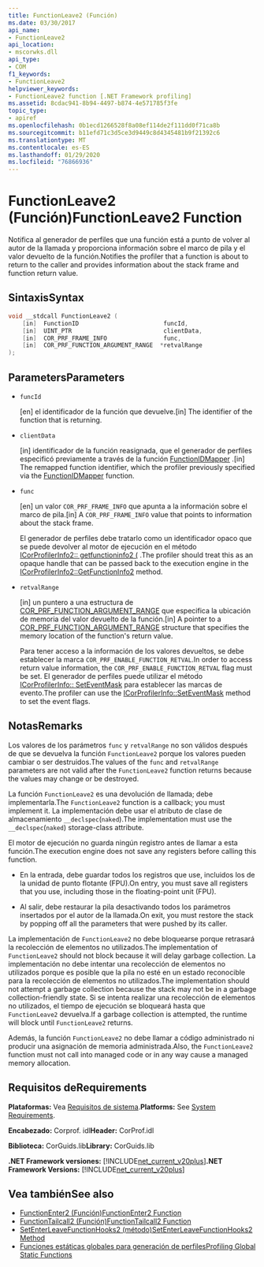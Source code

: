 ```yaml
---
title: FunctionLeave2 (Función)
ms.date: 03/30/2017
api_name:
- FunctionLeave2
api_location:
- mscorwks.dll
api_type:
- COM
f1_keywords:
- FunctionLeave2
helpviewer_keywords:
- FunctionLeave2 function [.NET Framework profiling]
ms.assetid: 8cdac941-8b94-4497-b874-4e571785f3fe
topic_type:
- apiref
ms.openlocfilehash: 0b1ecd1266528f8a08ef114de2f111dd0f71ca8b
ms.sourcegitcommit: b11efd71c3d5ce3d9449c8d4345481b9f21392c6
ms.translationtype: MT
ms.contentlocale: es-ES
ms.lasthandoff: 01/29/2020
ms.locfileid: "76866936"
---
```

# <a name="functionleave2-function"></a><span data-ttu-id="6adf2-102">FunctionLeave2 (Función)</span><span class="sxs-lookup"><span data-stu-id="6adf2-102">FunctionLeave2 Function</span></span>
<span data-ttu-id="6adf2-103">Notifica al generador de perfiles que una función está a punto de volver al autor de la llamada y proporciona información sobre el marco de pila y el valor devuelto de la función.</span><span class="sxs-lookup"><span data-stu-id="6adf2-103">Notifies the profiler that a function is about to return to the caller and provides information about the stack frame and function return value.</span></span>  
  
## <a name="syntax"></a><span data-ttu-id="6adf2-104">Sintaxis</span><span class="sxs-lookup"><span data-stu-id="6adf2-104">Syntax</span></span>  
  
```cpp  
void __stdcall FunctionLeave2 (  
    [in]  FunctionID                        funcId,  
    [in]  UINT_PTR                          clientData,  
    [in]  COR_PRF_FRAME_INFO                func,  
    [in]  COR_PRF_FUNCTION_ARGUMENT_RANGE  *retvalRange  
);  
```  
  
## <a name="parameters"></a><span data-ttu-id="6adf2-105">Parameters</span><span class="sxs-lookup"><span data-stu-id="6adf2-105">Parameters</span></span>

- `funcId`

  <span data-ttu-id="6adf2-106">\[en] el identificador de la función que devuelve.</span><span class="sxs-lookup"><span data-stu-id="6adf2-106">\[in] The identifier of the function that is returning.</span></span>

- `clientData`

  <span data-ttu-id="6adf2-107">\[in] identificador de la función reasignada, que el generador de perfiles especificó previamente a través de la función [FunctionIDMapper](functionidmapper-function.md) .</span><span class="sxs-lookup"><span data-stu-id="6adf2-107">\[in] The remapped function identifier, which the profiler previously specified via the [FunctionIDMapper](functionidmapper-function.md) function.</span></span>

- `func`

  <span data-ttu-id="6adf2-108">\[en] un valor `COR_PRF_FRAME_INFO` que apunta a la información sobre el marco de pila.</span><span class="sxs-lookup"><span data-stu-id="6adf2-108">\[in] A `COR_PRF_FRAME_INFO` value that points to information about the stack frame.</span></span>

  <span data-ttu-id="6adf2-109">El generador de perfiles debe tratarlo como un identificador opaco que se puede devolver al motor de ejecución en el método [ICorProfilerInfo2:: getfunctioninfo2 (](icorprofilerinfo2-getfunctioninfo2-method.md) .</span><span class="sxs-lookup"><span data-stu-id="6adf2-109">The profiler should treat this as an opaque handle that can be passed back to the execution engine in the [ICorProfilerInfo2::GetFunctionInfo2](icorprofilerinfo2-getfunctioninfo2-method.md) method.</span></span>  
  
- `retvalRange`

  <span data-ttu-id="6adf2-110">\[in] un puntero a una estructura de [COR_PRF_FUNCTION_ARGUMENT_RANGE](cor-prf-function-argument-range-structure.md) que especifica la ubicación de memoria del valor devuelto de la función.</span><span class="sxs-lookup"><span data-stu-id="6adf2-110">\[in] A pointer to a [COR_PRF_FUNCTION_ARGUMENT_RANGE](cor-prf-function-argument-range-structure.md) structure that specifies the memory location of the function's return value.</span></span>

  <span data-ttu-id="6adf2-111">Para tener acceso a la información de los valores devueltos, se debe establecer la marca `COR_PRF_ENABLE_FUNCTION_RETVAL`.</span><span class="sxs-lookup"><span data-stu-id="6adf2-111">In order to access return value information, the `COR_PRF_ENABLE_FUNCTION_RETVAL` flag must be set.</span></span> <span data-ttu-id="6adf2-112">El generador de perfiles puede utilizar el método [ICorProfilerInfo:: SetEventMask](icorprofilerinfo-seteventmask-method.md) para establecer las marcas de evento.</span><span class="sxs-lookup"><span data-stu-id="6adf2-112">The profiler can use the [ICorProfilerInfo::SetEventMask](icorprofilerinfo-seteventmask-method.md) method to set the event flags.</span></span>

## <a name="remarks"></a><span data-ttu-id="6adf2-113">Notas</span><span class="sxs-lookup"><span data-stu-id="6adf2-113">Remarks</span></span>  
 <span data-ttu-id="6adf2-114">Los valores de los parámetros `func` y `retvalRange` no son válidos después de que se devuelva la función `FunctionLeave2` porque los valores pueden cambiar o ser destruidos.</span><span class="sxs-lookup"><span data-stu-id="6adf2-114">The values of the `func` and `retvalRange` parameters are not valid after the `FunctionLeave2` function returns because the values may change or be destroyed.</span></span>  
  
 <span data-ttu-id="6adf2-115">La función `FunctionLeave2` es una devolución de llamada; debe implementarla.</span><span class="sxs-lookup"><span data-stu-id="6adf2-115">The `FunctionLeave2` function is a callback; you must implement it.</span></span> <span data-ttu-id="6adf2-116">La implementación debe usar el atributo de clase de almacenamiento `__declspec`(`naked`).</span><span class="sxs-lookup"><span data-stu-id="6adf2-116">The implementation must use the `__declspec`(`naked`) storage-class attribute.</span></span>  
  
 <span data-ttu-id="6adf2-117">El motor de ejecución no guarda ningún registro antes de llamar a esta función.</span><span class="sxs-lookup"><span data-stu-id="6adf2-117">The execution engine does not save any registers before calling this function.</span></span>  
  
- <span data-ttu-id="6adf2-118">En la entrada, debe guardar todos los registros que use, incluidos los de la unidad de punto flotante (FPU).</span><span class="sxs-lookup"><span data-stu-id="6adf2-118">On entry, you must save all registers that you use, including those in the floating-point unit (FPU).</span></span>  
  
- <span data-ttu-id="6adf2-119">Al salir, debe restaurar la pila desactivando todos los parámetros insertados por el autor de la llamada.</span><span class="sxs-lookup"><span data-stu-id="6adf2-119">On exit, you must restore the stack by popping off all the parameters that were pushed by its caller.</span></span>  
  
 <span data-ttu-id="6adf2-120">La implementación de `FunctionLeave2` no debe bloquearse porque retrasará la recolección de elementos no utilizados.</span><span class="sxs-lookup"><span data-stu-id="6adf2-120">The implementation of `FunctionLeave2` should not block because it will delay garbage collection.</span></span> <span data-ttu-id="6adf2-121">La implementación no debe intentar una recolección de elementos no utilizados porque es posible que la pila no esté en un estado reconocible para la recolección de elementos no utilizados.</span><span class="sxs-lookup"><span data-stu-id="6adf2-121">The implementation should not attempt a garbage collection because the stack may not be in a garbage collection-friendly state.</span></span> <span data-ttu-id="6adf2-122">Si se intenta realizar una recolección de elementos no utilizados, el tiempo de ejecución se bloqueará hasta que `FunctionLeave2` devuelva.</span><span class="sxs-lookup"><span data-stu-id="6adf2-122">If a garbage collection is attempted, the runtime will block until `FunctionLeave2` returns.</span></span>  
  
 <span data-ttu-id="6adf2-123">Además, la función `FunctionLeave2` no debe llamar a código administrado ni producir una asignación de memoria administrada.</span><span class="sxs-lookup"><span data-stu-id="6adf2-123">Also, the `FunctionLeave2` function must not call into managed code or in any way cause a managed memory allocation.</span></span>  
  
## <a name="requirements"></a><span data-ttu-id="6adf2-124">Requisitos de</span><span class="sxs-lookup"><span data-stu-id="6adf2-124">Requirements</span></span>  
 <span data-ttu-id="6adf2-125">**Plataformas:** Vea [Requisitos de sistema](../../../../docs/framework/get-started/system-requirements.md).</span><span class="sxs-lookup"><span data-stu-id="6adf2-125">**Platforms:** See [System Requirements](../../../../docs/framework/get-started/system-requirements.md).</span></span>  
  
 <span data-ttu-id="6adf2-126">**Encabezado:** Corprof. idl</span><span class="sxs-lookup"><span data-stu-id="6adf2-126">**Header:** CorProf.idl</span></span>  
  
 <span data-ttu-id="6adf2-127">**Biblioteca:** CorGuids.lib</span><span class="sxs-lookup"><span data-stu-id="6adf2-127">**Library:** CorGuids.lib</span></span>  
  
 <span data-ttu-id="6adf2-128">**.NET Framework versiones:** [!INCLUDE[net_current_v20plus](../../../../includes/net-current-v20plus-md.md)]</span><span class="sxs-lookup"><span data-stu-id="6adf2-128">**.NET Framework Versions:** [!INCLUDE[net_current_v20plus](../../../../includes/net-current-v20plus-md.md)]</span></span>  
  
## <a name="see-also"></a><span data-ttu-id="6adf2-129">Vea también</span><span class="sxs-lookup"><span data-stu-id="6adf2-129">See also</span></span>

- [<span data-ttu-id="6adf2-130">FunctionEnter2 (Función)</span><span class="sxs-lookup"><span data-stu-id="6adf2-130">FunctionEnter2 Function</span></span>](functionenter2-function.md)
- [<span data-ttu-id="6adf2-131">FunctionTailcall2 (Función)</span><span class="sxs-lookup"><span data-stu-id="6adf2-131">FunctionTailcall2 Function</span></span>](functiontailcall2-function.md)
- [<span data-ttu-id="6adf2-132">SetEnterLeaveFunctionHooks2 (método)</span><span class="sxs-lookup"><span data-stu-id="6adf2-132">SetEnterLeaveFunctionHooks2 Method</span></span>](icorprofilerinfo2-setenterleavefunctionhooks2-method.md)
- [<span data-ttu-id="6adf2-133">Funciones estáticas globales para generación de perfiles</span><span class="sxs-lookup"><span data-stu-id="6adf2-133">Profiling Global Static Functions</span></span>](profiling-global-static-functions.md)
